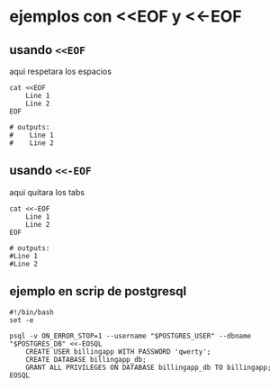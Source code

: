 # ejemplos con <<EOF y <<-EOF 

## usando `<<EOF`
 aqui respetara los espacios
```shell
cat <<EOF
    Line 1
    Line 2
EOF

# outputs:  
#    Line 1
#    Line 2
```

## usando `<<-EOF`
aqui quitara los tabs

```shell
cat <<-EOF
    Line 1
    Line 2
EOF

# outputs:  
#Line 1
#Line 2
```

## ejemplo en scrip de postgresql

```shell
#!/bin/bash
set -e

psql -v ON_ERROR_STOP=1 --username "$POSTGRES_USER" --dbname "$POSTGRES_DB" <<-EOSQL
    CREATE USER billingapp WITH PASSWORD 'qwerty';
    CREATE DATABASE billingapp_db;
    GRANT ALL PRIVILEGES ON DATABASE billingapp_db TO billingapp;
EOSQL
```